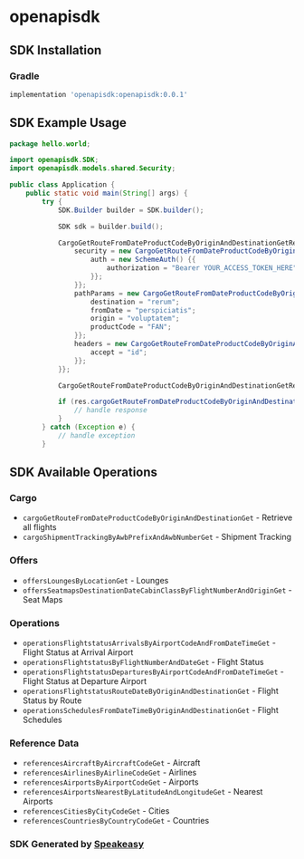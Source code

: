 # openapisdk

<!-- Start SDK Installation -->
## SDK Installation

### Gradle

```groovy
implementation 'openapisdk:openapisdk:0.0.1'
```
<!-- End SDK Installation -->

## SDK Example Usage
<!-- Start SDK Example Usage -->
```java
package hello.world;

import openapisdk.SDK;
import openapisdk.models.shared.Security;

public class Application {
    public static void main(String[] args) {
        try {
            SDK.Builder builder = SDK.builder();

            SDK sdk = builder.build();

            CargoGetRouteFromDateProductCodeByOriginAndDestinationGetRequest req = new CargoGetRouteFromDateProductCodeByOriginAndDestinationGetRequest() {{
                security = new CargoGetRouteFromDateProductCodeByOriginAndDestinationGetSecurity() {{
                    auth = new SchemeAuth() {{
                        authorization = "Bearer YOUR_ACCESS_TOKEN_HERE";
                    }};
                }};
                pathParams = new CargoGetRouteFromDateProductCodeByOriginAndDestinationGetPathParams() {{
                    destination = "rerum";
                    fromDate = "perspiciatis";
                    origin = "voluptatem";
                    productCode = "FAN";
                }};
                headers = new CargoGetRouteFromDateProductCodeByOriginAndDestinationGetHeaders() {{
                    accept = "id";
                }};
            }};

            CargoGetRouteFromDateProductCodeByOriginAndDestinationGetResponse res = sdk.cargo.cargoGetRouteFromDateProductCodeByOriginAndDestinationGet(req);

            if (res.cargoGetRouteFromDateProductCodeByOriginAndDestinationGet200ApplicationJSONObject.isPresent()) {
                // handle response
            }
        } catch (Exception e) {
            // handle exception
        }
```
<!-- End SDK Example Usage -->

<!-- Start SDK Available Operations -->
## SDK Available Operations

### Cargo

* `cargoGetRouteFromDateProductCodeByOriginAndDestinationGet` - Retrieve all flights
* `cargoShipmentTrackingByAwbPrefixAndAwbNumberGet` - Shipment Tracking

### Offers

* `offersLoungesByLocationGet` - Lounges
* `offersSeatmapsDestinationDateCabinClassByFlightNumberAndOriginGet` - Seat Maps

### Operations

* `operationsFlightstatusArrivalsByAirportCodeAndFromDateTimeGet` - Flight Status at Arrival Airport
* `operationsFlightstatusByFlightNumberAndDateGet` - Flight Status
* `operationsFlightstatusDeparturesByAirportCodeAndFromDateTimeGet` - Flight Status at Departure Airport
* `operationsFlightstatusRouteDateByOriginAndDestinationGet` - Flight Status by Route
* `operationsSchedulesFromDateTimeByOriginAndDestinationGet` - Flight Schedules

### Reference Data

* `referencesAircraftByAircraftCodeGet` - Aircraft
* `referencesAirlinesByAirlineCodeGet` - Airlines
* `referencesAirportsByAirportCodeGet` - Airports
* `referencesAirportsNearestByLatitudeAndLongitudeGet` - Nearest Airports
* `referencesCitiesByCityCodeGet` - Cities
* `referencesCountriesByCountryCodeGet` - Countries

<!-- End SDK Available Operations -->

### SDK Generated by [Speakeasy](https://docs.speakeasyapi.dev/docs/using-speakeasy/client-sdks)
